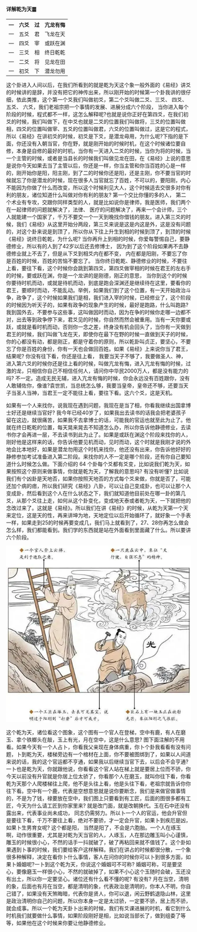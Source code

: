 
#### 详解乾为天䷀

<table>
<tr>
<th colspan="1">—</th>
<th colspan="1" valign="top">六爻</th>
<th colspan="1" valign="top">过</th>
<th colspan="1" valign="top">亢龙有悔</th>
</tr>
<tr>
<td colspan="1">—</td>
<td colspan="1" valign="top">五爻</td>
<td colspan="1" valign="top">君</td>
<td colspan="1" valign="top">飞龙在天</td>
</tr>
<tr>
<td colspan="1">—</td>
<td colspan="1" valign="top">四爻</td>
<td colspan="1" valign="top">宰</td>
<td colspan="1" valign="top">或跃在渊</td>
</tr>
<tr>
<td colspan="1">—</td>
<td colspan="1" valign="top">三爻</td>
<td colspan="1" valign="top">相</td>
<td colspan="1" valign="top">终日乾乾</td>
</tr>
<tr>
<td colspan="1">—</td>
<td colspan="1" valign="top">二爻</td>
<td colspan="1" valign="top">将</td>
<td colspan="1" valign="top">见龙在田</td>
</tr>
<tr>
<td colspan="1">—</td>
<td colspan="1" valign="top">初爻</td>
<td colspan="1" valign="top">下</td>
<td colspan="1" valign="top">潜龙勿用</td>
</tr>
</table>

这个卦进入人间以后，在我们所看到的就是乾为天这个象一般外面的《易经》讲爻的时候讲的是辞，并没有把它的神传出来，所以刚开始的时候第一个卦我讲的很仔细，依此类推，这个第一个爻我们叫做初爻，第二个爻叫做二爻、三爻、 四爻、五爻、 六爻，我们老祖宗把一个事情的发展、进展分成六个阶段， 当你进入每个阶段的时候，程式都不一样，这怎么解释呢?也就是说你正好在第四爻，在我们初爻的时候，我们叫做下，在中爻也就是二爻的位置我们叫做将，三爻的位置叫做相，四爻的位置叫做宰、五爻的位置叫做君，六爻的位置叫做过，这是它的程式，所以《易经》在讲初爻的时候，初爻是下爻，是潜龙毋用，为什么呢?下指的是下面，你还没有入朝当官，你在野，就是刚开始的时候时机，在这个时候诸位要自修，本身是自修的最好的时机，当你有一天进入二爻的时候，当你为将的时候，当一个主管的时候，或者是当县长的时候我们叫做见龙在田，在《易经》上说的意思是说你今天如果去当了主管以后，你还是一样，你当主管和你当百姓的心是一样的，刚开始你是阳，阳主刚，到了二的时候你还是阳，还是主刚，你不要当官的时候就忘了你是潜龙的时候，现在很多人当官就忘了百姓，不可以的，要阳刚，内心不能因为你做了什么而改变，所以这个时候利见大人，这个时候适去交很多对你有利的朋友，诸位知道什么叫做对你有利的朋友? 第一个交比你懂的多的人， 第二个术业有专攻，交跟你同样类型的人，就是比如说你是律师，我是医师，我们两个在一起律师的问题就解决了，法律、 医疗的问题解决了，再来一个会计师，三个人就能建一个国家了，千万不要交一个一天到晚找你借钱的朋友。进入第三爻的时候，我们《易经》从这里开始分两段，第三爻来说是这是内这是外，这是没有问题的，对这个卦来说是到顶了，所以你从下往上升生到相的时候到顶了，到顶的时候《易经》说终日乾乾，为什么呢? 当你再升上到相的时候，你爱每警惕自己，要静德修业，所以有的人到了42岁以后还去修博士， 因为到了这个阶段如果再不去静德修业就上不去了，但是从下爻到相爻内在都不变， 内在都是阳刚，不要忘了你是百姓的时候，百姓的苦恼不要忘了。 当你终日乾乾、静德修业的时候，不要往上看，要往下看，这个时候你会跳到第四爻，第四爻做宰相的时候在君王的左右手的时候，要或跃在渊，你是一个龙讲的是刚德，刚正的意思， 当你到这个的时候你要待时机而动，或就是待机而动，到底是跑会深渊还是继续待在这里，要看你的君王，要顺时而动，不能乱动。举例，如果我们到了这个位置，有一天开始政治斗争，政争了，这个时候如果我们是相，我们进入宰的时候，已经修业了，这个阶段的时候因为听天子的，如果有政争的现象产生的时候，最好是跑路，什么叫跑路? 我到国外去，不要参与这些事，这叫做因时而动，因为在争的时候你走哪一边都不对，出去等到政争停下来，君爻见的时候，你自然而然会被重用。当有一天你要或跃，或就是看时机而动，否则你一念之差，终身没有机会回头了，当你有一天做到君王的时候，我们叫做飞龙在天，即使你在最下在野的时候一直做到天子的时候，你的心都没有动，都是刚正，都是守着你的原则，所以乾卦叫贞正，要坚心，不要忘了你是百姓的身份，你有一天也会做回百姓。如果《易经》上来说你当了君王，结果呢? 你没有往下看，你还是往上看， 我要当天子不够了，我要做圣人、神，进入第六爻的时候你还是往上看的时候，叫做亢龙有悔，进入亢龙有悔的时候，过激的龙，只相信你自己不相信任何人，请问你中华民2000万人，都是没有能力的吗? 不一定。造成无民无辅，进入亢龙有悔的时候，你会永远没有百姓跟你，没有人敢辅佐你，像谁?袁世凯，当总统怎么够，我要当皇帝，皇帝还不够，还要当天子当圣人当神，当君王一定不能往上看，要往下看。这六个爻，这是天机。

如果有一个人来找你，说我现在遇到问题，我现在是当了相，你看我继续出国拿博士好还是继续当官好? 我今年已经40岁了，如果我出去读书的话我会把老婆孩子留在这边，就很痛苦，如果我不去拿博士的话，可能我的官运也就至此为止了。他就在终日乾乾的位置，每天晃来晃去不知道怎么办，所以你告诉他静德修业，去读书你才会再进一层，不去读书到此为止了。如果是或跃在渊这个阶段来找你的人，刚好他是这样来的话，你告诉他要见机而动，见时而动，这个时就是我刚才说的外地会比本地好，如果是潜龙勿用这个时机来找你，他还没有出来，你告诉他好好的静修参加考试准备进入第二阶段。来找你的人不一定是哪个阶段，还有你自己要知道什么时候怎么做。下面介绍的 64 个卦每个爻都有爻变，比如说我们乾为天，如果按照这个原则来做事情，你就是乾为天，了解我的意思吗? 有没有听懂? 比如说我们有个凶卦是天地否，如果你按照天地否的方式每个爻来做，你就是否了，可能还加个病的痞，所以我们研究《易经》八卦，可以让自己变成卦，也可以让那个人变成卦，然后看到这个人在什么状态之下，我们就知道他目前处在哪一卦的第几爻，从那个爻往上走，如何从这个卦变化，变成地天泰或者乾为天，一下就把他的念改过来了。这就是《易经》。所以我们在讲《易经》的时候，从乾为天第一个天来定位，这是天的性，再来讲坤为地，天地定位以后开始循环了，就好象一个手表一样，如果走到25的时候再要变成几，我们马上就看到了，27、28你再怎么做会怎么样，我们都能看到。我们学的东西就是站在外面看到里面藏了什么。所以要讲六个阶段。

![图片](../img/乾为天.webp)

这个乾为天，诸位看这个图象，这个图有一个官人在登梯，空中有鹿，有人在磨玉、拿个铁榔头在敲，玉上有光，月在空中，这是什么意思? 图下面注解的不用看。如果今天有一个人占卜，你看我父亲现在身体病重，你卜个卦我看看有没有问题，卜到乾为天，楼梯旁边有一个棺材在上面，你不要被图绑到了，如果以人间道来说的话，我的这个官运都不亨通，如果我以后继续当官下去，以后会不会亨通?一卜也是乾为天，你就跟他说，你看看这个官人站在梯上就是要居上位而不骄，你今天以前没有升官就是你居上位太骄了，你看那个人在磨玉，就叫你往下看，你看乾为天那个人爬楼梯往上爬，他不是头往上看，他是头往下看，老祖宗就告诉你你往下看。空中有一个鹿，代表是空想意思就是说你要断念，我们是来做官做事情的，不是为了钱，禄要放在空中，我们图上只要看到有工匠，后面的图很多都有工匠，今天为什么请工匠到你家里来? 就是改门面，就是改朝换代。玉在石中还没有露出来，代表事业尚未成功， 同志仍需努力。所以卜一个人的官运，他会升官但是要往下看，千万不要往上看，绝对不要骄，才一定会升官，如果卜到疾厄是凶，如果卜生男育女呢? 这个都是阳， 当然是阳了，不会是六胞胎。一个人在琢玉啊，动作很重要，尤其是对乾为天当官的人，人琢玉，人在那边雕玉叫小心谨慎，雕玉的时候很小心，不然的话手一抖就破了，破了再粘回来就不值钱了。这个卦如果遇到卜事的时候，我们要给客户这样解释。我们在讲占的时候都很分散，一个象很多种解释，决定在看你卜什么事情，客人在问你的时候你可以卜到很多方面，如果卜婚姻呢?一卜到这个乾为天，你说这个婚姻可不可称? 婚姻可称，可是要坚心，要像磨玉一样很小心，不然的就破掉了，如果不小心这个玉随时会破，玉还没有出土，所以你一定要坚心。诸位还有什么看不懂的呢? 有没有? 月在当空，清明的象，后面也有月在当空，都是清明的象，代表政治是清明的，你本人不明，你自己错了，如果没有天煞晦暗，代表你是贤人，你可以退，闲云野鹤退隐山林，这里是政治清明你自己的问题，所以你本身一定是太过骄，一定要不骄，居上而不骄，就会成事。所以一个乾为天卦卜出来的时候，我们有爻课进展的时机，看它到什么时机我们就要做什么事情，如果阶段刚好是相，比如说当部长了，做到组委了等等，如果他在这个时候来你要让他静德修业。
